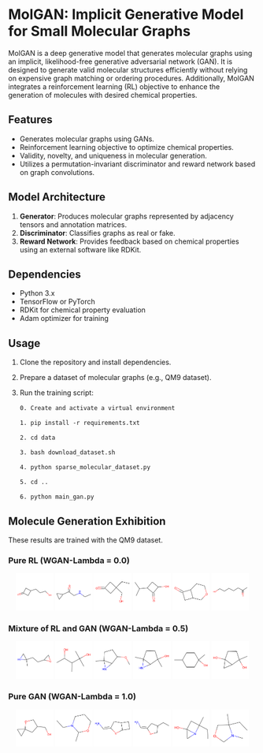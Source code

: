 # MolGAN: Implicit Generative Model for Small Molecular Graphs

MolGAN is a deep generative model that generates molecular graphs using an implicit, likelihood-free generative adversarial network (GAN). It is designed to generate valid molecular structures efficiently without relying on expensive graph matching or ordering procedures. Additionally, MolGAN integrates a reinforcement learning (RL) objective to enhance the generation of molecules with desired chemical properties.

## Features
- Generates molecular graphs using GANs.
- Reinforcement learning objective to optimize chemical properties.
- Validity, novelty, and uniqueness in molecular generation.
- Utilizes a permutation-invariant discriminator and reward network based on graph convolutions.

## Model Architecture
1. **Generator**: Produces molecular graphs represented by adjacency tensors and annotation matrices.
2. **Discriminator**: Classifies graphs as real or fake.
3. **Reward Network**: Provides feedback based on chemical properties using an external software like RDKit.

## Dependencies
- Python 3.x
- TensorFlow or PyTorch
- RDKit for chemical property evaluation
- Adam optimizer for training

## Usage
1. Clone the repository and install dependencies.
2. Prepare a dataset of molecular graphs (e.g., QM9 dataset).
3. Run the training script:
    ```
    0. Create and activate a virtual environment
    ```

    ```
    1. pip install -r requirements.txt
    ```

    ```
    2. cd data
    ```

    ```
    3. bash download_dataset.sh
    ```

    ```
    4. python sparse_molecular_dataset.py
    ```

    ```
    5. cd ..
    ```

    ```
    6. python main_gan.py
    ```

## Molecule Generation Exhibition
These results are trained with the QM9 dataset. 
### Pure RL (WGAN-Lambda = 0.0)
<p align="center">
    <img width=15% height="auto" src="resources/rl_1.png" alt="rl_1" />
    <img width=15% height="auto" src="resources/rl_2.png" alt="rl_2" />
    <img width=15% height="auto" src="resources/rl_3.png" alt="rl_3" />
    <img width=15% height="auto" src="resources/rl_4.png" alt="rl_4" />
    <img width=15% height="auto" src="resources/rl_5.png" alt="rl_5" />
    <img width=15% height="auto" src="resources/rl_6.png" alt="rl_6" />
</p>

### Mixture of RL and GAN (WGAN-Lambda = 0.5)
<p align="center">
    <img width=15% height="auto" src="resources/wla_p5_1.png" alt="wla_p5_1" />
    <img width=15% height="auto" src="resources/wla_p5_2.png" alt="wla_p5_2" />
    <img width=15% height="auto" src="resources/wla_p5_3.png" alt="wla_p5_3" />
    <img width=15% height="auto" src="resources/wla_p5_4.png" alt="wla_p5_4" />
    <img width=15% height="auto" src="resources/wla_p5_5.png" alt="wla_p5_5" />
    <img width=15% height="auto" src="resources/wla_p5_6.png" alt="wla_p5_6" />
</p>

### Pure GAN (WGAN-Lambda = 1.0)
<p align="center">
    <img width=15% height="auto" src="resources/pure_gan_1.png" alt="pure_gan_1" />
    <img width=15% height="auto" src="resources/pure_gan_2.png" alt="pure_gan_2" />
    <img width=15% height="auto" src="resources/pure_gan_3.png" alt="pure_gan_3" />
    <img width=15% height="auto" src="resources/pure_gan_4.png" alt="pure_gan_4" />
    <img width=15% height="auto" src="resources/pure_gan_5.png" alt="pure_gan_5" />
    <img width=15% height="auto" src="resources/pure_gan_6.png" alt="pure_gan_6" />
</p>

